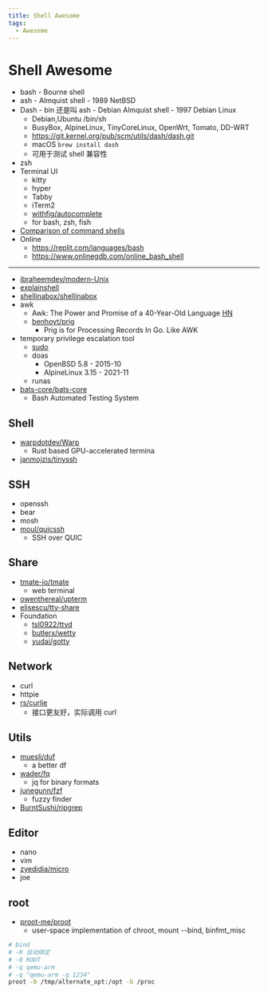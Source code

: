 ```yaml
---
title: Shell Awesome
tags:
  - Awesome
---
```


# Shell Awesome

- bash - Bourne shell
- ash - Almquist shell - 1989 NetBSD
- Dash - bin 还是叫 ash - Debian Almquist shell - 1997 Debian Linux
  - Debian,Ubuntu /bin/sh
  - BusyBox, AlpineLinux, TinyCoreLinux, OpenWrt, Tomato, DD-WRT
  - https://git.kernel.org/pub/scm/utils/dash/dash.git
  - macOS `brew install dash`
  - 可用于测试 shell 兼容性
- zsh
- Terminal UI
  - kitty
  - hyper
  - Tabby
  - iTerm2
  - [withfig/autocomplete](https://github.com/withfig/autocomplete)
  - for bash, zsh, fish
- [Comparison of command shells](https://en.wikipedia.org/wiki/Comparison_of_command_shells)
- Online
  - https://replit.com/languages/bash
  - https://www.onlinegdb.com/online_bash_shell

---

- [ibraheemdev/modern-Unix](https://github.com/ibraheemdev/modern-Unix)
- [explainshell](https://explainshell.com/)
- [shellinabox/shellinabox](https://github.com/shellinabox/shellinabox)
- awk
  - Awk: The Power and Promise of a 40-Year-Old Language [HN](https://news.ycombinator.com/item?id=28441887)
  - [benhoyt/prig](https://github.com/benhoyt/prig)
    - Prig is for Processing Records In Go. Like AWK
- temporary privilege escalation tool
  - [sudo](https://github.com/sudo-project/sudo)
  - doas
    - OpenBSD 5.8 - 2015-10
    - AlpineLinux 3.15 - 2021-11
  - runas
- [bats-core/bats-core](https://github.com/bats-core/bats-core)
  - Bash Automated Testing System

## Shell

- [warpdotdev/Warp](https://github.com/warpdotdev/Warp)
  - Rust based GPU-accelerated termina
- [janmojzis/tinyssh](https://github.com/janmojzis/tinyssh)

## SSH

- openssh
- bear
- mosh
- [moul/quicssh](https://github.com/moul/quicssh)
  - SSH over QUIC

## Share

- [tmate-io/tmate](https://github.com/tmate-io/tmate)
  - web terminal
- [owenthereal/upterm](https://github.com/owenthereal/upterm)
- [elisescu/tty-share](https://github.com/elisescu/tty-share)
- Foundation
  - [tsl0922/ttyd](https://github.com/tsl0922/ttyd)
  - [butlerx/wetty](https://github.com/butlerx/wetty)
  - [yudai/gotty](https://github.com/yudai/gotty)

## Network

- curl
- httpie
- [rs/curlie](https://github.com/rs/curlie)
  - 接口更友好，实际调用 curl

## Utils

- [muesli/duf](https://github.com/muesli/duf)
  - a better df
- [wader/fq](https://github.com/wader/fq)
  - jq for binary formats
- [junegunn/fzf](https://github.com/junegunn/fzf)
  - fuzzy finder
- [BurntSushi/ripgrep](https://github.com/BurntSushi/ripgrep)

## Editor

- nano
- vim
- [zyedidia/micro](https://github.com/zyedidia/micro)
- joe

## root

- [proot-me/proot](https://github.com/proot-me/proot)
  - user-space implementation of chroot, mount --bind, binfmt_misc

```bash
# bind
# -R 自动绑定
# -0 ROOT
# -q qemu-arm
# -q "qemu-arm -g 1234"
proot -b /tmp/alternate_opt:/opt -b /proc
```
